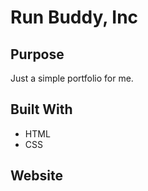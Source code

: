 # Run Buddy, Inc

## Purpose
Just a simple portfolio for me. 

## Built With
* HTML
* CSS

## Website




